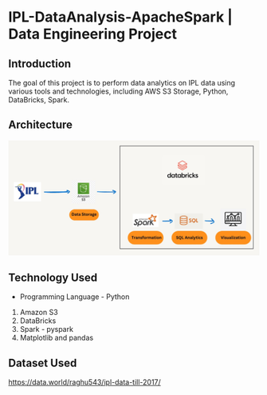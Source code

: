 # IPL-DataAnalysis-ApacheSpark | Data Engineering Project

## Introduction

The goal of this project is to perform data analytics on IPL data using various tools and technologies, including AWS S3 Storage, Python, DataBricks, Spark.

## Architecture 
<img src="Data Storage.jpg">

## Technology Used
- Programming Language - Python
1. Amazon S3
2. DataBricks 
3. Spark - pyspark
4. Matplotlib and pandas

## Dataset Used
https://data.world/raghu543/ipl-data-till-2017/
